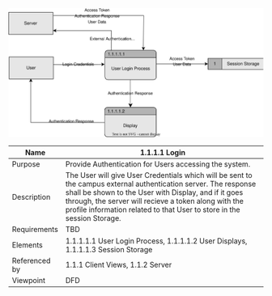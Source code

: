 ![Login DFD](TeamThreeFiles/login%20dfd.svg)

| Name | 1.1.1.1 Login  |
| ----------- | ----------- |
| Purpose | Provide Authentication for Users accessing the system. |
| Description | The User will give User Credentials which will be sent to the campus external authentication server. The response shall be shown to the User with Display, and if it goes through, the server will recieve a token along with the profile information related to that User to store in the session Storage. |
| Requirements | TBD |
| Elements | 1.1.1.1.1 User Login Process, 1.1.1.1.2 User Displays, 1.1.1.1.3 Session Storage |
| Referenced by | 1.1.1 Client Views, 1.1.2 Server |
| Viewpoint | DFD |
